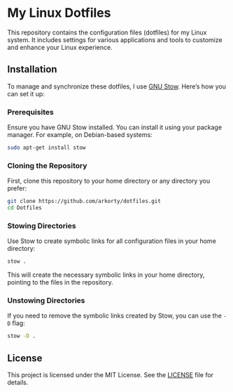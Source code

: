 # My Linux Dotfiles

This repository contains the configuration files (dotfiles) for my Linux system. It includes settings for various applications and tools to customize and enhance your Linux experience.

## Installation

To manage and synchronize these dotfiles, I use [GNU Stow](https://www.gnu.org/software/stow/). Here’s how you can set it up:

### Prerequisites

Ensure you have GNU Stow installed. You can install it using your package manager. For example, on Debian-based systems:

```sh
sudo apt-get install stow
```

### Cloning the Repository

First, clone this repository to your home directory or any directory you prefer:

```sh
git clone https://github.com/arkorty/dotfiles.git
cd Dotfiles
```

### Stowing Directories

Use Stow to create symbolic links for all configuration files in your home directory:

```sh
stow .
```

This will create the necessary symbolic links in your home directory, pointing to the files in the repository.

### Unstowing Directories

If you need to remove the symbolic links created by Stow, you can use the `-D` flag:

```sh
stow -D .
```

## License

This project is licensed under the MIT License. See the [LICENSE](LICENSE) file for details.
